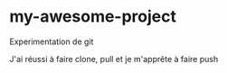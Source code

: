 # my-awesome-project

Experimentation de git

J'ai réussi à faire clone, pull et je m'apprête à faire push